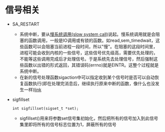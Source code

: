 # 信号相关

- SA_RESTART
    - 系统中断，要从[慢系统调用(slow system call)](http://blog.csdn.net/benkaoya/article/details/17262053)说起。慢系统调用就是会阻塞的函数调用，一般是IO调用或有锁的函数。如read,sem_timedwait，这些函数可以会阻塞当前进程一段时间，所以"慢"。在阻塞的这段时间里，进程可能会收到内核的一些信号，这些信号优先级高，需要优先处理的，不能等这些调用完成后才处理信号。于是系统先去处理信号，然后强制这些函数以出错的形式返回，其错误码(errno)就是EINTR。这整个过程就是系统中断。  
    - 在新的信号处理函数sigaction中可以指定收到某个信号时是否可以自动恢复函数执行(即在处理完消息后，继续执行原来中断的函数，像什么也没发生一样)[link](http://www.gnu.org/software/libc/manual/html_node/Flags-for-Sigaction.html)

- sigfillset

    ```
    int sigfillset(sigset_t *set);
    ```
  - sigfillset()用来将参数set信号集初始化，然后把所有的信号加入到此信号集里即将所有的信号标志位置为1，屏蔽所有的信号
